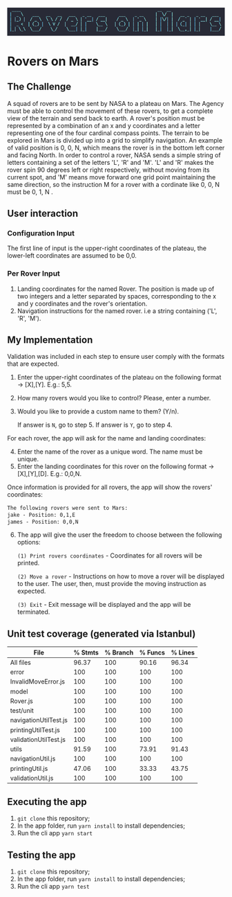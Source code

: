 ![alt text][logo]

[logo]: https://github.com/larissarodr/rovers-challenge/blob/master/src/assets/welcome.PNG "Welcome Message"

# Rovers on Mars

## The Challenge
A squad of rovers are to be sent by NASA to a plateau on Mars. The Agency must be able to control the movement of these rovers, to get a complete view of the terrain and send back to earth. A rover's position must be represented by a combination of an x and y coordinates and a letter representing one of the four cardinal compass points. The terrain to be explored in Mars is divided up into a grid to simplify navigation. An example of valid position is 0, 0, N, which means the rover is in the bottom left corner and facing North. In order to control a rover, NASA sends a simple string of letters containing a set of the letters 'L', 'R' and 'M'. 'L' and 'R' makes the rover spin 90 degrees left or right respectively, without moving from its current spot, and 'M' means move forward one grid point maintaining the same direction, so the instruction M for a rover with a cordinate like 0, 0, N must be 0, 1, N .

## User interaction

### Configuration Input
The first line of input is the upper-right coordinates of the plateau, the lower-left coordinates are assumed to be 0,0.

### Per Rover Input
1. Landing coordinates for the named Rover. The position is made up of two integers and a letter separated by spaces, corresponding to the x and y coordinates and the rover's orientation. 
2. Navigation instructions for the named rover. i.e a string containing ('L', 'R', 'M').

## My Implementation
Validation was included in each step to ensure user comply with the formats that are expected.

1. Enter the upper-right coordinates of the plateau on the following format -> [X],[Y]. E.g.: 5,5.
2. How many rovers would you like to control? Please, enter a number.
3. Would you like to provide a custom name to them? (Y/n).

      If answer is `N`, go to step 5.
      If answer is `Y`, go to step 4.

For each rover, the app will ask for the name and landing coordinates:

4. Enter the name of the rover as a unique word. The name must be unique.
5. Enter the landing coordinates for this rover on the following format -> [X],[Y],[D]. E.g.: 0,0,N.

Once information is provided for all rovers, the app will show the rovers' coordinates:
```
The following rovers were sent to Mars:
jake - Position: 0,1,E
james - Position: 0,0,N
```

6. The app will give the user the freedom to choose between the following options:

      `(1) Print rovers coordinates` - Coordinates for all rovers will be printed.

      `(2) Move a rover` - Instructions on how to move a rover will be displayed to the user. The user, then, must provide the moving instruction as expected.

      `(3) Exit` - Exit message will be displayed and the app will be terminated.

## Unit test coverage (generated via Istanbul)

File                    | % Stmts | % Branch | % Funcs | % Lines |
------------------------|---------|----------|---------|---------|
All files               |   96.37 |      100 |   90.16 |   96.34 | 
 error                  |     100 |      100 |     100 |     100 | 
  InvalidMoveError.js   |     100 |      100 |     100 |     100 | 
 model                  |     100 |      100 |     100 |     100 | 
  Rover.js              |     100 |      100 |     100 |     100 | 
 test/unit              |     100 |      100 |     100 |     100 | 
  navigationUtilTest.js |     100 |      100 |     100 |     100 | 
  printingUtilTest.js   |     100 |      100 |     100 |     100 | 
  validationUtilTest.js |     100 |      100 |     100 |     100 | 
 utils                  |   91.59 |      100 |   73.91 |   91.43 | 
  navigationUtil.js     |     100 |      100 |     100 |     100 | 
  printingUtil.js       |   47.06 |      100 |   33.33 |   43.75 |
  validationUtil.js     |     100 |      100 |     100 |     100 | 


## Executing the app
1. `git clone` this repository;
2. In the app folder, run `yarn install` to install dependencies;
3. Run the cli app `yarn start`

## Testing the app
1. `git clone` this repository;
2. In the app folder, run `yarn install` to install dependencies;
3. Run the cli app `yarn test`
